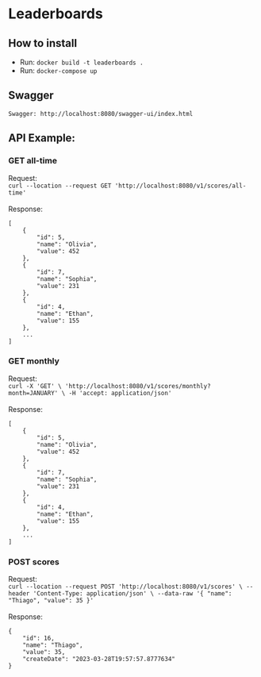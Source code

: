 # Leaderboards

## How to install
  - Run: `docker build -t leaderboards .`
  - Run: `docker-compose up `
## Swagger

    Swagger: http://localhost:8080/swagger-ui/index.html

## API Example:

### GET all-time
Request:
<br>
    `curl --location --request GET 'http://localhost:8080/v1/scores/all-time'`
<br><br>
Response:
``` 
[
    {
        "id": 5,
        "name": "Olivia",
        "value": 452
    },
    {
        "id": 7,
        "name": "Sophia",
        "value": 231
    },
    {
        "id": 4,
        "name": "Ethan",
        "value": 155
    },
    ...
]
```
### GET monthly
Request:
<br>
`curl -X 'GET' \
'http://localhost:8080/v1/scores/monthly?month=JANUARY' \
-H 'accept: application/json'`
<br><br>
Response:
``` 
[
    {
        "id": 5,
        "name": "Olivia",
        "value": 452
    },
    {
        "id": 7,
        "name": "Sophia",
        "value": 231
    },
    {
        "id": 4,
        "name": "Ethan",
        "value": 155
    },
    ...
]
```
### POST scores
Request:
<br>
`curl --location --request POST 'http://localhost:8080/v1/scores' \
--header 'Content-Type: application/json' \
--data-raw '{
"name": "Thiago",
"value": 35
}'`
<br><br>
Response:
``` 
{
    "id": 16,
    "name": "Thiago",
    "value": 35,
    "createDate": "2023-03-28T19:57:57.8777634"
}
```




